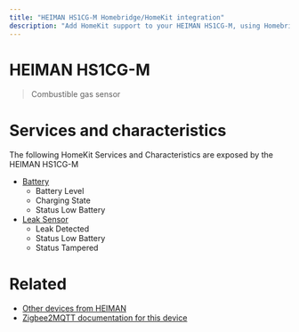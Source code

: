 ```yaml
---
title: "HEIMAN HS1CG-M Homebridge/HomeKit integration"
description: "Add HomeKit support to your HEIMAN HS1CG-M, using Homebridge, Zigbee2MQTT and homebridge-z2m."
---
```

<!---
This file has been GENERATED using src/docgen/docgen.ts
DO NOT EDIT THIS FILE MANUALLY!
-->
# HEIMAN HS1CG-M
> Combustible gas sensor


# Services and characteristics
The following HomeKit Services and Characteristics are exposed by
the HEIMAN HS1CG-M

* [Battery](../../battery.md)
  * Battery Level
  * Charging State
  * Status Low Battery
* [Leak Sensor](../../sensors.md)
  * Leak Detected
  * Status Low Battery
  * Status Tampered


# Related
* [Other devices from HEIMAN](../index.md#heiman)
* [Zigbee2MQTT documentation for this device](https://www.zigbee2mqtt.io/devices/HS1CG-M.html)